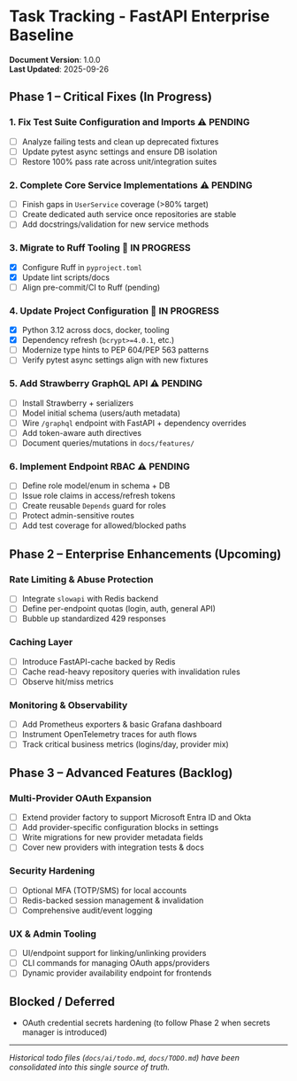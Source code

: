 # Task Tracking - FastAPI Enterprise Baseline

**Document Version**: 1.0.0  
**Last Updated**: 2025-09-26  

## Phase 1 – Critical Fixes (In Progress)

### 1. Fix Test Suite Configuration and Imports ⚠️ PENDING
- [ ] Analyze failing tests and clean up deprecated fixtures
- [ ] Update pytest async settings and ensure DB isolation
- [ ] Restore 100% pass rate across unit/integration suites

### 2. Complete Core Service Implementations ⚠️ PENDING
- [ ] Finish gaps in `UserService` coverage (>80% target)
- [ ] Create dedicated auth service once repositories are stable
- [ ] Add docstrings/validation for new service methods

### 3. Migrate to Ruff Tooling 🔄 IN PROGRESS
- [x] Configure Ruff in `pyproject.toml`
- [x] Update lint scripts/docs
- [ ] Align pre-commit/CI to Ruff (pending)

### 4. Update Project Configuration 🔄 IN PROGRESS
- [x] Python 3.12 across docs, docker, tooling
- [x] Dependency refresh (`bcrypt>=4.0.1`, etc.)
- [ ] Modernize type hints to PEP 604/PEP 563 patterns
- [ ] Verify pytest async settings align with new fixtures

### 5. Add Strawberry GraphQL API ⚠️ PENDING
- [ ] Install Strawberry + serializers
- [ ] Model initial schema (users/auth metadata)
- [ ] Wire `/graphql` endpoint with FastAPI + dependency overrides
- [ ] Add token-aware auth directives
- [ ] Document queries/mutations in `docs/features/`

### 6. Implement Endpoint RBAC ⚠️ PENDING
- [ ] Define role model/enum in schema + DB
- [ ] Issue role claims in access/refresh tokens
- [ ] Create reusable `Depends` guard for roles
- [ ] Protect admin-sensitive routes
- [ ] Add test coverage for allowed/blocked paths

## Phase 2 – Enterprise Enhancements (Upcoming)

### Rate Limiting & Abuse Protection
- [ ] Integrate `slowapi` with Redis backend
- [ ] Define per-endpoint quotas (login, auth, general API)
- [ ] Bubble up standardized 429 responses

### Caching Layer
- [ ] Introduce FastAPI-cache backed by Redis
- [ ] Cache read-heavy repository queries with invalidation rules
- [ ] Observe hit/miss metrics

### Monitoring & Observability
- [ ] Add Prometheus exporters & basic Grafana dashboard
- [ ] Instrument OpenTelemetry traces for auth flows
- [ ] Track critical business metrics (logins/day, provider mix)

## Phase 3 – Advanced Features (Backlog)

### Multi-Provider OAuth Expansion
- [ ] Extend provider factory to support Microsoft Entra ID and Okta
- [ ] Add provider-specific configuration blocks in settings
- [ ] Write migrations for new provider metadata fields
- [ ] Cover new providers with integration tests & docs

### Security Hardening
- [ ] Optional MFA (TOTP/SMS) for local accounts
- [ ] Redis-backed session management & invalidation
- [ ] Comprehensive audit/event logging

### UX & Admin Tooling
- [ ] UI/endpoint support for linking/unlinking providers
- [ ] CLI commands for managing OAuth apps/providers
- [ ] Dynamic provider availability endpoint for frontends

## Blocked / Deferred
- OAuth credential secrets hardening (to follow Phase 2 when secrets manager is introduced)

---

*Historical todo files (`docs/ai/todo.md`, `docs/TODO.md`) have been consolidated into this single source of truth.*
